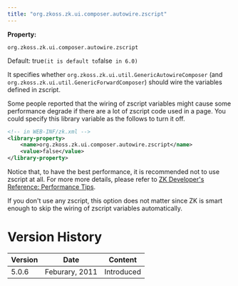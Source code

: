 ```yaml
---
title: "org.zkoss.zk.ui.composer.autowire.zscript"
---
```


**Property:**

`org.zkoss.zk.ui.composer.autowire.zscript`

Default: true` (it is default to `false` in 6.0)`

It specifies whether
`org.zkoss.zk.ui.util.GenericAutowireComposer` (and
`org.zkoss.zk.ui.util.GenericForwardComposer`) should
wire the variables defined in zscript.

Some people reported that the wiring of zscript variables might cause
some performance degrade if there are a lot of zscript code used in a
page. You could specify this library variable as the follows to turn it
off.

```xml
<!-- in WEB-INF/zk.xml -->
<library-property>
    <name>org.zkoss.zk.ui.composer.autowire.zscript</name>
    <value>false</value>
</library-property>
```

Notice that, to have the best performance, it is recommended not to use
zscript at all. For more more details, please refer to [ZK Developer's Reference: Performance Tips]({{site.baseurl}}/zk_dev_ref/performance_tips/use_compiled_java_codes).

If you don't use any zscript, this option does not matter since ZK is
smart enough to skip the wiring of zscript variables automatically.

# Version History

| Version | Date           | Content    |
|---------|----------------|------------|
| 5.0.6   | Feburary, 2011 | Introduced |
